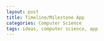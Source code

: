 ```yaml
---
layout: post
title: Timeline/Milestone App
categories: Computer Science
tags: ideas, computer science, app
---
```

